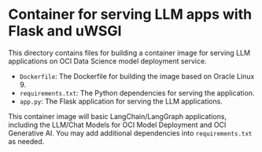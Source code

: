 # Container for serving LLM apps with Flask and uWSGI

This directory contains files for building a container image for serving LLM applications on OCI Data Science model deployment service.
* `Dockerfile`: The Dockerfile for building the image based on Oracle Linux 9.
* `requirements.txt`: The Python dependencies for serving the application.
* `app.py`: The Flask application for serving the LLM applications.

This container image will basic LangChain/LangGraph applications, including the LLM/Chat Models for OCI Model Deployment and OCI Generative AI. You may add additional dependencies into `requirements.txt` as needed.
